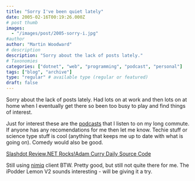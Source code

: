 ```yaml
---
title: "Sorry I've been quiet lately"
date: 2005-02-16T00:19:26.000Z
# post thumb
images:
  - "/images/post/2005-sorry-i.jpg"
#author
author: "Martin Woodward"
# description
description: "Sorry about the lack of posts lately."
# Taxonomies
categories: ["dotnet", "web", "programming", "podcast", "personal"]
tags: ["blog", "archive"]
type: "regular" # available type (regular or featured)
draft: false
---
```

Sorry about the lack of posts lately.  Had lots on at work and then lots on at home when I eventually get there so been too busy to play and find things of interest.

Just for interest these are the [podcasts](http://en.wikipedia.org/wiki/Podcasting) that I listen to on my long commute.  If anyone has any recomendations for me then let me know.  Techie stuff or science type stuff is cool (anything that keeps me up to date with what is going on).  Comedy would also be good.

[Slashdot Review](http://slashdotreview.com/)[.NET Rocks!](http://www.dotnetrocks.com)[Adam Curry Daily Source Code](http://radio.weblogs.com/0001014/categories/dailySourceCode/rss.xml)

Still using [nimiq](http://www.nimiq.nl) client BTW.  Pretty good, but still not quite there for me.  The iPodder Lemon V2 sounds interesting - will be giving it a try.